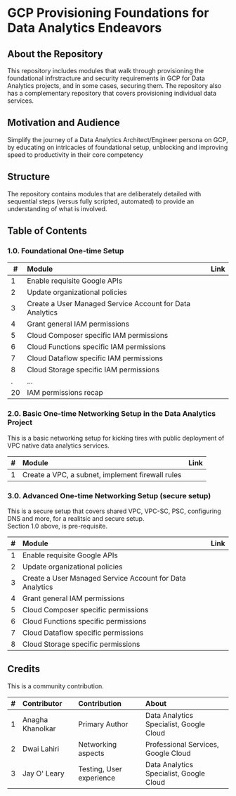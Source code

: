 # GCP Provisioning Foundations for Data Analytics Endeavors

## About the Repository
This repository includes modules that walk through provisioning the foundational infrstracture and security requirements in GCP for Data Analytics projects, and in some cases, securing them. The repository also has a complementary repository that covers provisioning individual data services.

## Motivation and Audience
Simplify the journey of a Data Analytics Architect/Engineer persona on GCP, by educating on intricacies of foundational setup, unblocking and improving speed to productivity in their core competency

## Structure
The repository contains modules that are deliberately detailed with sequential steps (versus fully scripted, automated) to provide an understanding of what is involved.

## Table of Contents

### 1.0. Foundational One-time Setup

| # | Module | Link |
| -- | :---    | ---|
| 1 | Enable requisite Google APIs | | 
| 2 | Update organizational policies | |
| 3 | Create a User Managed Service Account for Data Analytics | | 
| 4 | Grant general IAM permissions | |
| 5 | Cloud Composer specific IAM permissions | |
| 6 | Cloud Functions specific IAM permissions | |
| 7 | Cloud Dataflow specific IAM permissions | |
| 8 | Cloud Storage specific IAM permissions | |
| . | ... | |
| 20 | IAM permissions recap | |

### 2.0. Basic One-time Networking Setup in the Data Analytics Project

This is a basic networking setup for kicking tires with public deployment of VPC native data analytics services.


| # | Module | Link |
| -- | :---    | ---|
| 1 | Create a VPC, a subnet, implement firewall rules | |


### 3.0. Advanced One-time Networking Setup (secure setup)

This is a secure setup that covers shared VPC, VPC-SC, PSC, configuring DNS and more, for a realitsic and secure setup.<br>
Section 1.0 above, is pre-requisite.

| # | Module | Link |
| -- | :---    | ---|
| 1 | Enable requisite Google APIs | | 
| 2 | Update organizational policies | |
| 3 | Create a User Managed Service Account for Data Analytics | | 
| 4 | Grant general IAM permissions | |
| 5 | Cloud Composer specific permissions | |
| 6 | Cloud Functions specific permissions | |
| 7 | Cloud Dataflow specific permissions | |
| 8 | Cloud Storage specific permissions | |



## Credits
This is a community contribution. <br>


| # | Contributor | Contribution | About |
| -- | :---    | :---| :---| 
| 1 | Anagha Khanolkar | Primary Author | Data Analytics Specialist, Google Cloud |
| 2 | Dwai Lahiri | Networking aspects | Professional Services, Google Cloud |
| 3 | Jay O' Leary | Testing, User experience | Data Analytics Specialist, Google Cloud |

